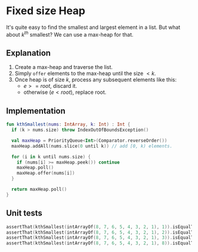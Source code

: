 # Fixed size Heap 

It's quite easy to find the smallest and largest element in a list. But what about $k^{th}$ smallest? We can use a max-heap for that.

## Explanation

1. Create a max-heap and traverse the list.
2. Simply `offer` elements to the max-heap until the size $< k$.
3. Once heap is of size $k$, process any subsequent elements like this:
    - $e >= root$, discard it.
    - otherwise ($e < root$), replace root.

## Implementation

```kotlin
fun kthSmallest(nums: IntArray, k: Int) : Int {
  if (k > nums.size) throw IndexOutOfBoundsException()

  val maxHeap = PriorityQueue<Int>(Comparator.reverseOrder())
  maxHeap.addAll(nums.slice(0 until k)) // add [0, k) elements.

  for (i in k until nums.size) {
    if (nums[i] >= maxHeap.peek()) continue
    maxHeap.poll()
    maxHeap.offer(nums[i])
  }

  return maxHeap.poll()
}
```

## Unit tests

```kotlin
assertThat(kthSmallest(intArrayOf(8, 7, 6, 5, 4, 3, 2, 1), 1)).isEqualTo(1)
assertThat(kthSmallest(intArrayOf(8, 7, 6, 5, 4, 3, 2, 1), 2)).isEqualTo(2)
assertThat(kthSmallest(intArrayOf(8, 7, 6, 5, 4, 3, 2, 1), 3)).isEqualTo(3)
assertThat(kthSmallest(intArrayOf(8, 7, 6, 5, 4, 3, 2, 1), 8)).isEqualTo(8)
```